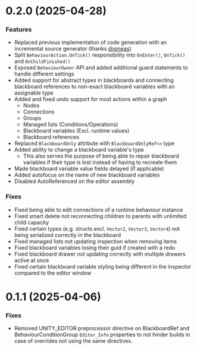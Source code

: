 # 0.2.0 (2025-04-28)

### Features
- Replaced previous implementation of code generation with an incremental source generator (thanks [@smeas](https://github.com/smeas))
- Split `BehaviourAction.OnTick()` responsibility into `OnEnter()`, `OnTick()` and `OnChildFinished()`
- Exposed `BehaviourOwner` API and added additional guard statements to handle different settings
- Added support for abstract types in blackboards and connecting blackboard references to non-exact blackboard variables with an assignable type
- Added and fixed undo support for most actions within a graph
  - Nodes
  - Connections
  - Groups
  - Managed lists (Conditions/Operations)
  - Blackboard variables (Excl. runtime values)
  - Blackboard references
- Replaced `BlackboardOnly` attribute with `BlackboardOnlyRef<>` type
- Added ability to change a blackboard variable's type
  - This also serves the purpose of being able to repair blackboard variables if their type is lost instead of having to recreate them
- Made blackboard variable value fields delayed (if applicable)
- Added autofocus on the name of new blackboard variables
- Disabled AutoReferenced on the editor assembly

### Fixes
- Fixed being able to edit connections of a runtime behaviour instance
- Fixed smart delete not reconnecting children to parents with unlimited child capacity
- Fixed certain types (e.g. structs excl. `Vector2`, `Vector3`, `Vector4`) not being serialized correctly in the blackboard
- Fixed managed lists not updating inspection when removing items
- Fixed blackboard variables losing their guid if created with a redo
- Fixed blackboard drawer not updating correctly with multiple drawers active at once
- Fixed certain blackboard variable styling being different in the inspector compared to the editor window 

# 0.1.1 (2025-04-06)

### Fixes
- Removed UNITY_EDITOR preprocessor directive on BlackboardRef and BehaviourConditionGroup `Editor_Info` properties to not hinder builds in case of overrides not using the same directives.
